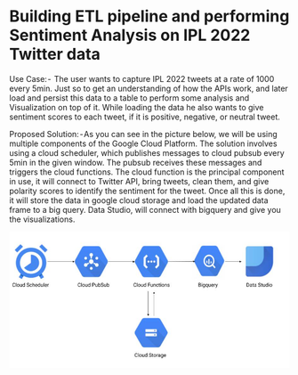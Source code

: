 # Building ETL pipeline and performing Sentiment Analysis on IPL 2022 Twitter data

Use Case: -  The user wants to capture IPL 2022 tweets at a rate of 1000 every 5min. Just so to get an understanding of how the APIs work, and later load and persist this data to a table to perform some analysis and Visualization on top of it. While loading the data he also wants to give sentiment scores to each tweet, if it is positive, negative, or neutral tweet.

Proposed Solution: - As you can see in the picture below, we will be using multiple components of the Google Cloud Platform. The solution involves using a cloud scheduler, which publishes messages to cloud pubsub every 5min in the given window. The pubsub receives these messages and triggers the cloud functions. The cloud function is the principal component in use, it will connect to Twitter API, bring tweets, clean them, and give polarity scores to identify the sentiment for the tweet. Once all this is done, it will store the data in google cloud storage and load the updated data frame to a big query. Data Studio, will connect with bigquery and give you the visualizations.

![Architecture](/architecture/architecture.jpg "Image Title")
